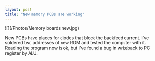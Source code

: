 ```yaml
---
layout: post
title: "New memory PCBs are working"
---
```



![](/Photos/Memory boards new.jpg)

New PCBs have places for diodes that block the backfeed current.
I've soldered two addresses of new ROM and tested the computer with it.
Reading the program now is ok, but I've found a bug in writeback to PC register by ALU.

